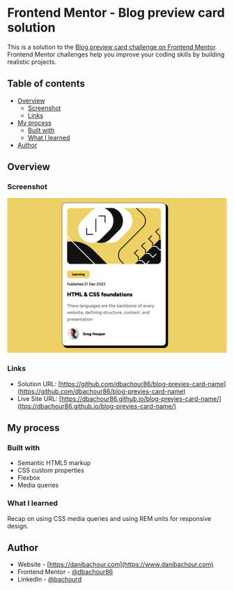 # Frontend Mentor - Blog preview card solution

This is a solution to the [Blog preview card challenge on Frontend Mentor](https://www.frontendmentor.io/challenges/blog-preview-card-ckPaj01IcS). Frontend Mentor challenges help you improve your coding skills by building realistic projects.

## Table of contents

- [Overview](#overview)
  - [Screenshot](#screenshot)
  - [Links](#links)
- [My process](#my-process)
  - [Built with](#built-with)
  - [What I learned](#what-i-learned)
- [Author](#author)

## Overview

### Screenshot

![](./Screenshot%202024-10-28%20at%2008.37.28.png)

### Links

- Solution URL: [https://github.com/dbachour86/blog-previes-card-name](https://github.com/dbachour86/blog-previes-card-name)
- Live Site URL: [https://dbachour86.github.io/blog-previes-card-name/](ttps://dbachour86.github.io/blog-previes-card-name/)

## My process

### Built with

- Semantic HTML5 markup
- CSS custom properties
- Flexbox
- Media queries

### What I learned

Recap on using CSS media queries and using REM units for responsive design.

## Author

- Website - [https://danibachour.com](https://www.danibachour.com)
- Frontend Mentor - [@dbachour86](https://www.frontendmentor.io/profile/dbachour86)
- LinkedIn - [@bachourd](https://www.linkedin.com/in/bachourd/)
